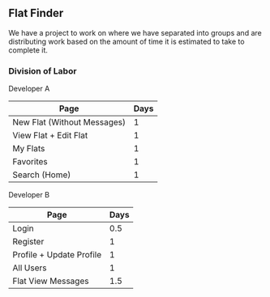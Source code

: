 ## Flat Finder
  
We have a project to work on where we have separated into groups and are distributing work based on the amount of time it is estimated to take to complete it.  
  
### Division of Labor  

Developer A  
  
| Page | Days |  
| --- | --- |  
| New Flat (Without Messages) | 1 |
| View Flat + Edit Flat | 1 |  
| My Flats | 1 |  
| Favorites | 1 |  
| Search (Home) | 1 |  
  
Developer B  
  
| Page | Days |  
| --- | --- |  
| Login | 0.5 |  
| Register | 1 |  
| Profile + Update Profile | 1 |  
| All Users | 1 |  
| Flat View Messages | 1.5 |  

  